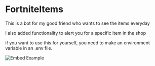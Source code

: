 # FortniteItems
This is a bot for my good friend who wants to see the items everyday

I also added functionality to alert you for a specific item in the shop

if you want to use this for yourself, you need to make an environment variable in an .env file.

![Embed Example](https://i.ibb.co/fX1TmVD/Screenshot-2022-06-05-022426.png) <br />
